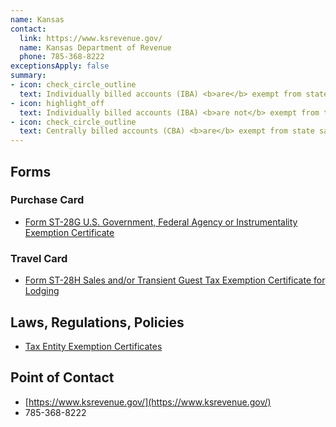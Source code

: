 ```yaml
---
name: Kansas
contact:
  link: https://www.ksrevenue.gov/
  name: Kansas Department of Revenue
  phone: 785-368-8222
exceptionsApply: false
summary:
- icon: check_circle_outline
  text: Individually billed accounts (IBA) <b>are</b> exempt from state sales tax.
- icon: highlight_off
  text: Individually billed accounts (IBA) <b>are not</b> exempt from transient guest tax.
- icon: check_circle_outline
  text: Centrally billed accounts (CBA) <b>are</b> exempt from state sales tax.
---
```


## Forms

### Purchase Card

* [Form ST-28G U.S. Government, Federal Agency or Instrumentality Exemption Certificate](https://www.ksrevenue.gov/pdf/st28g.pdf)

### Travel Card

* [Form ST-28H Sales and/or Transient Guest Tax Exemption Certificate for Lodging](https://www.ksrevenue.gov/pdf/st28h.pdf)

## Laws, Regulations, Policies

* [Tax Entity Exemption Certificates](https://www.ksrevenue.gov/prpecentitylearnmore.html)

## Point of Contact
- [https://www.ksrevenue.gov/](https://www.ksrevenue.gov/)
- 785-368-8222